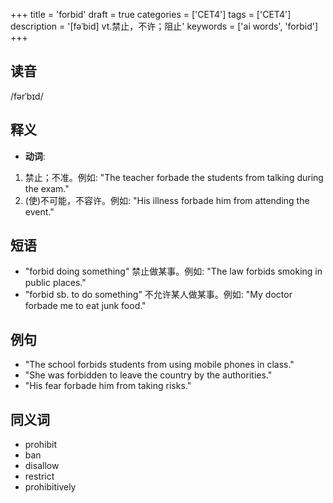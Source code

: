 +++
title = 'forbid'
draft = true
categories = ['CET4']
tags = ['CET4']
description = '[fəˈbid] vt.禁止，不许；阻止'
keywords = ['ai words', 'forbid']
+++

## 读音
/fərˈbɪd/

## 释义
- **动词**:
1. 禁止；不准。例如: "The teacher forbade the students from talking during the exam."
2. (使)不可能，不容许。例如: "His illness forbade him from attending the event."

## 短语
- "forbid doing something" 禁止做某事。例如: "The law forbids smoking in public places."
- "forbid sb. to do something" 不允许某人做某事。例如: "My doctor forbade me to eat junk food."

## 例句
- "The school forbids students from using mobile phones in class."
- "She was forbidden to leave the country by the authorities."
- "His fear forbade him from taking risks."

## 同义词
- prohibit
- ban
- disallow
- restrict
- prohibitively
